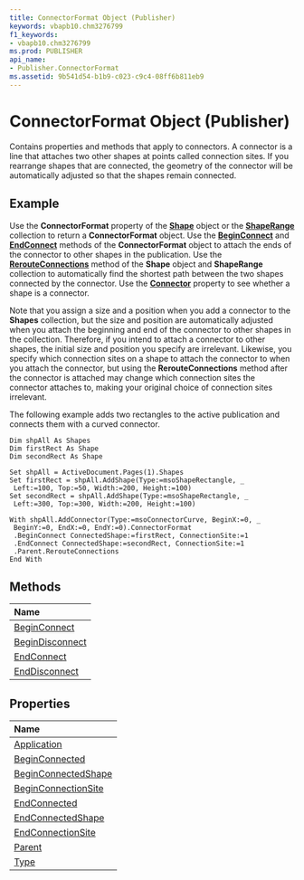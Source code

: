 ```yaml
---
title: ConnectorFormat Object (Publisher)
keywords: vbapb10.chm3276799
f1_keywords:
- vbapb10.chm3276799
ms.prod: PUBLISHER
api_name:
- Publisher.ConnectorFormat
ms.assetid: 9b541d54-b1b9-c023-c9c4-08ff6b811eb9
---
```



# ConnectorFormat Object (Publisher)

Contains properties and methods that apply to connectors. A connector is a line that attaches two other shapes at points called connection sites. If you rearrange shapes that are connected, the geometry of the connector will be automatically adjusted so that the shapes remain connected.
 


## Example

Use the  **ConnectorFormat** property of the **[Shape](shape-object-publisher.md)** object or the **[ShapeRange](shaperange-object-publisher.md)** collection to return a **ConnectorFormat** object. Use the **[BeginConnect](connectorformat-beginconnect-method-publisher.md)** and **[EndConnect](connectorformat-endconnect-method-publisher.md)** methods of the **ConnectorFormat** object to attach the ends of the connector to other shapes in the publication. Use the **[RerouteConnections](shape-rerouteconnections-method-publisher.md)** method of the **Shape** object and **ShapeRange** collection to automatically find the shortest path between the two shapes connected by the connector. Use the **[Connector](shape-connector-property-publisher.md)** property to see whether a shape is a connector.
 

 

 

 
Note that you assign a size and a position when you add a connector to the  **Shapes** collection, but the size and position are automatically adjusted when you attach the beginning and end of the connector to other shapes in the collection. Therefore, if you intend to attach a connector to other shapes, the initial size and position you specify are irrelevant. Likewise, you specify which connection sites on a shape to attach the connector to when you attach the connector, but using the **RerouteConnections** method after the connector is attached may change which connection sites the connector attaches to, making your original choice of connection sites irrelevant.
 

 

 

 
The following example adds two rectangles to the active publication and connects them with a curved connector.
 

 



```
Dim shpAll As Shapes 
Dim firstRect As Shape 
Dim secondRect As Shape 
 
Set shpAll = ActiveDocument.Pages(1).Shapes 
Set firstRect = shpAll.AddShape(Type:=msoShapeRectangle, _ 
 Left:=100, Top:=50, Width:=200, Height:=100) 
Set secondRect = shpAll.AddShape(Type:=msoShapeRectangle, _ 
 Left:=300, Top:=300, Width:=200, Height:=100) 

```




```
With shpAll.AddConnector(Type:=msoConnectorCurve, BeginX:=0, _ 
 BeginY:=0, EndX:=0, EndY:=0).ConnectorFormat 
 .BeginConnect ConnectedShape:=firstRect, ConnectionSite:=1 
 .EndConnect ConnectedShape:=secondRect, ConnectionSite:=1 
 .Parent.RerouteConnections 
End With
```


## Methods



|**Name**|
|:-----|
|[BeginConnect](connectorformat-beginconnect-method-publisher.md)|
|[BeginDisconnect](connectorformat-begindisconnect-method-publisher.md)|
|[EndConnect](connectorformat-endconnect-method-publisher.md)|
|[EndDisconnect](connectorformat-enddisconnect-method-publisher.md)|

## Properties



|**Name**|
|:-----|
|[Application](connectorformat-application-property-publisher.md)|
|[BeginConnected](connectorformat-beginconnected-property-publisher.md)|
|[BeginConnectedShape](connectorformat-beginconnectedshape-property-publisher.md)|
|[BeginConnectionSite](connectorformat-beginconnectionsite-property-publisher.md)|
|[EndConnected](connectorformat-endconnected-property-publisher.md)|
|[EndConnectedShape](connectorformat-endconnectedshape-property-publisher.md)|
|[EndConnectionSite](connectorformat-endconnectionsite-property-publisher.md)|
|[Parent](connectorformat-parent-property-publisher.md)|
|[Type](connectorformat-type-property-publisher.md)|

